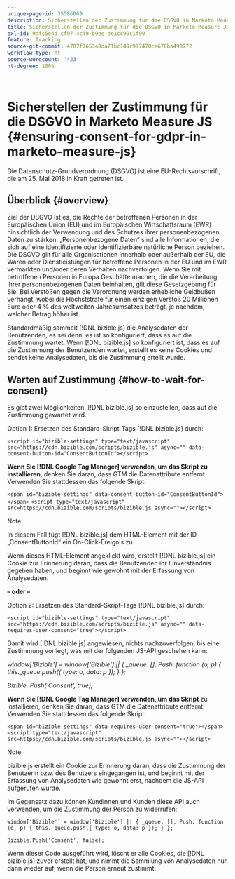 ```yaml
---
unique-page-id: 35586069
description: Sicherstellen der Zustimmung für die DSGVO in Marketo Measure JS – Marketo Measure – Produktdokumentation
title: Sicherstellen der Zustimmung für die DSGVO in Marketo Measure JS
exl-id: 9afc5e4d-cf97-4c49-b9ee-ee1cc99c1f90
feature: Tracking
source-git-commit: 4787f765348da71bc149c997470ce678ba498772
workflow-type: ht
source-wordcount: '423'
ht-degree: 100%

---
```


# Sicherstellen der Zustimmung für die DSGVO in Marketo Measure JS {#ensuring-consent-for-gdpr-in-marketo-measure-js}

Die Datenschutz-Grundverordnung (DSGVO) ist eine EU-Rechtsvorschrift, die am 25. Mai 2018 in Kraft getreten ist.

## Überblick {#overview}

Ziel der DSGVO ist es, die Rechte der betroffenen Personen in der Europäischen Union (EU) und im Europäischen Wirtschaftsraum (EWR) hinsichtlich der Verwendung und des Schutzes ihrer personenbezogenen Daten zu stärken. „Personenbezogene Daten“ sind alle Informationen, die sich auf eine identifizierte oder identifizierbare natürliche Person beziehen. Die DSGVO gilt für alle Organisationen innerhalb oder außerhalb der EU, die Waren oder Dienstleistungen für betroffene Personen in der EU und im EWR vermarkten und/oder deren Verhalten nachverfolgen. Wenn Sie mit betroffenen Personen in Europa Geschäfte machen, die die Verarbeitung ihrer personenbezogenen Daten beinhalten, gilt diese Gesetzgebung für Sie. Bei Verstößen gegen die Verordnung werden erhebliche Geldbußen verhängt, wobei die Höchststrafe für einen einzigen Verstoß 20 Millionen Euro oder 4 % des weltweiten Jahresumsatzes beträgt, je nachdem, welcher Betrag höher ist.

Standardmäßig sammelt [!DNL bizible.js] die Analysedaten der Benutzenden, es sei denn, es ist so konfiguriert, dass es auf die Zustimmung wartet. Wenn [!DNL bizible.js] so konfiguriert ist, dass es auf die Zustimmung der Benutzenden wartet, erstellt es keine Cookies und sendet keine Analysedaten, bis die Zustimmung erteilt wurde.

## Warten auf Zustimmung {#how-to-wait-for-consent}

Es gibt zwei Möglichkeiten, [!DNL bizible.js] so einzustellen, dass auf die Zustimmung gewartet wird.

Option 1: Ersetzen des Standard-Skript-Tags [!DNL bizible.js] durch:

`<script id="bizible-settings" type="text/javascript" src="https://cdn.bizible.com/scripts/bizible.js" async="" data-consent-button-id="ConsentButtonId"></script>`

**Wenn Sie [!DNL Google Tag Manager] verwenden, um das Skript zu installieren**, denken Sie daran, dass GTM die Datenattribute entfernt. Verwenden Sie stattdessen das folgende Skript:

`<span id="bizible-settings" data-consent-button-id="ConsentButtonId"></span>`
`<script type="text/javascript" src=https://cdn.bizible.com/scripts/bizible.js async=""></script>`

>[!NOTE]
>
>In diesem Fall fügt [!DNL bizible.js] dem HTML-Element mit der ID „ConsentButtonId“ ein On-Click-Ereignis zu.

Wenn dieses HTML-Element angeklickt wird, erstellt [!DNL bizible.js] ein Cookie zur Erinnerung daran, dass die Benutzenden ihr Einverständnis gegeben haben, und beginnt wie gewohnt mit der Erfassung von Analysedaten.

**– oder –**

Option 2: Ersetzen des Standard-Skript-Tags [!DNL bizible.js] durch:

`<script id="bizible-settings" type="text/javascript" src="https://cdn.bizible.com/scripts/bizible.js" async="" data-requires-user-consent="true"></script>`

Damit wird [!DNL bizible.js] angewiesen, nichts nachzuverfolgen, bis eine Zustimmung vorliegt, was mit der folgenden JS-API geschehen kann:

*window[&#39;Bizible&#39;] = window[&#39;Bizible&#39;] || { _queue: [], Push: function (o, p) { this._queue.push({ type: o, data: p }); } };*

*Bizible. Push(&#39;Consent&#39;, true);*

**Wenn Sie [!DNL Google Tag Manager] verwenden, um das Skript** zu installieren, denken Sie daran, dass GTM die Datenattribute entfernt. Verwenden Sie stattdessen das folgende Skript:

`<span id="bizible-settings" data-requires-user-consent="true"></span>`
`<script type="text/javascript" src=https://cdn.bizible.com/scripts/bizible.js async=""></script>`

>[!NOTE]
>
>bizible.js erstellt ein Cookie zur Erinnerung daran, dass die Zustimmung der Benutzerin bzw. des Benutzers eingegangen ist, und beginnt mit der Erfassung von Analysedaten wie gewohnt erst, nachdem die JS-API aufgerufen wurde.

Im Gegensatz dazu können Kundinnen und Kunden diese API auch verwenden, um die Zustimmung der Person zu widerrufen:

`window['Bizible'] = window['Bizible'] || { _queue: [], Push: function (o, p) { this._queue.push({ type: o, data: p }); } };`

`Bizible.Push('Consent', false);`

Wenn dieser Code ausgeführt wird, löscht er alle Cookies, die [!DNL bizible.js] zuvor erstellt hat, und nimmt die Sammlung von Analysedaten nur dann wieder auf, wenn die Person erneut zustimmt.
